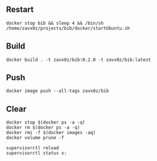 Restart
------

```shell
docker stop bib && sleep 4 && /bin/sh /home/zavx0z/projects/bib/docker/startUbuntu.sh
```

Build
-----

```shell
docker build . -t zavx0z/bib:0.2.0 -t zavx0z/bib:latest
```

Push
----

```shell
docker image push --all-tags zavx0z/bib
```

Clear
-----

```shell
docker stop $(docker ps -a -q)
docker rm $(docker ps -a -q)
docker rmi -f $(docker images -aq)
docker volume prune -f
```

```shell
supervisorctl reload
supervisorctl status x:
```